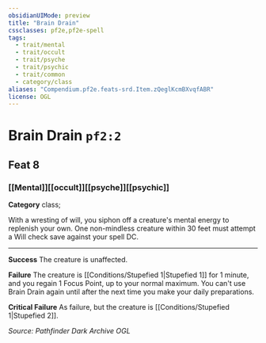 ```yaml
---
obsidianUIMode: preview
title: "Brain Drain"
cssclasses: pf2e,pf2e-spell
tags:
  - trait/mental
  - trait/occult
  - trait/psyche
  - trait/psychic
  - trait/common
  - category/class
aliases: "Compendium.pf2e.feats-srd.Item.zQeglKcmBXvqfABR"
license: OGL
---
```

# Brain Drain `pf2:2`
## Feat 8
### [[Mental]][[occult]][[psyche]][[psychic]]

**Category** class; 




With a wresting of will, you siphon off a creature's mental energy to replenish your own. One non-mindless creature within 30 feet must attempt a Will check save against your spell DC.

* * *

**Success** The creature is unaffected.

**Failure** The creature is [[Conditions/Stupefied 1|Stupefied 1]] for 1 minute, and you regain 1 Focus Point, up to your normal maximum. You can't use Brain Drain again until after the next time you make your daily preparations.

**Critical Failure** As failure, but the creature is [[Conditions/Stupefied 1|Stupefied 2]].

*Source: Pathfinder Dark Archive*
*OGL*